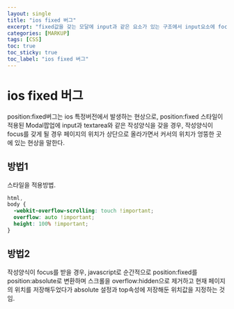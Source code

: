 ```yaml
---
layout: single
title: "ios fixed 버그"
excerpt: "fixed값을 갖는 모달에 input과 같은 요소가 있는 구조에서 input요소에 focus가 매치되지 않는 버그"
categories: [MARKUP]
tags: [CSS]
toc: true
toc_sticky: true
toc_label: "ios fixed 버그"
---
```


# ios fixed 버그

position:fixed버그는 ios 특정버전에서 발생하는 현상으로, position:fixed 스타일이 적용된 Modal팝업에 input과 textarea와 같은 작성양식을 갖을 경우, 작성양식이 focus를 갖게 될 경우 페이지의 위치가 상단으로 올라가면서 커서의 위치가 엉뚱한 곳에 있는 현상을 말한다.

## 방법1

스타일을 적용방법.

```css
html,
body {
  -webkit-overflow-scrolling: touch !important;
  overflow: auto !important;
  height: 100% !important;
}
```

## 방법2

작성양식이 focus를 받을 경우, javascript로 순간적으로 position:fixed를 position:absolute로 변환하며 스크롤을 overflow:hidden으로 제거하고 현재 페이지의 위치를 저장해두었다가 absolute 설정과 top속성에 저장해둔 위치값을 지정하는 것임.
